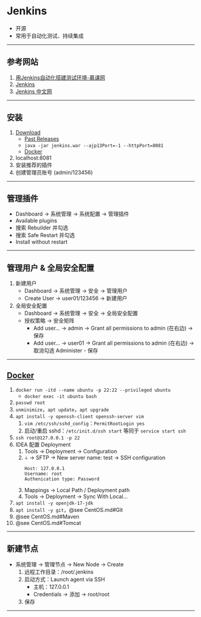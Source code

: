# Jenkins
- 开源
- 常用于自动化测试、持续集成
---
## 参考网站
1. [用Jenkins自动化搭建测试环境-慕课网](https://www.imooc.com/learn/1008)
2. [Jenkins](https://www.jenkins.io)
3. [Jenkins 中文网](https://www.jenkins.io/zh/)
---
## 安装
1. [Download](https://www.jenkins.io/download/)
    - [Past Releases](https://get.jenkins.io/war-stable/)
    - `java -jar jenkins.war --ajp13Port=-1 --httpPort=8081`
    - [Docker](../docker/Docker.md#安装软件)
2. localhost:8081
3. 安装推荐的插件
4. 创建管理员账号 (admin/123456)
---
## 管理插件
- Dashboard → 系统管理 → 系统配置 → 管理插件
- Available plugins
- 搜索 Rebuilder 并勾选
- 搜索 Safe Restart 并勾选
- Install without restart
---
## 管理用户 & 全局安全配置
1. 新建用户
    - Dashboard → 系统管理 → 安全 → 管理用户
    - Create User → user01/123456 → 新建用户
2. 全局安全配置
    - Dashboard → 系统管理 → 安全 → 全局安全配置
    - 授权策略 → 安全矩阵
        - Add user… → admin → Grant all permissions to admin (在右边) → 保存
        - Add user… → user01 → Grant all permissions to admin (在右边) → 取消勾选 Administer - 保存
---
## [Docker](https://blog.csdn.net/qq_41318914/article/details/124494776)
1. `docker run -itd --name ubuntu -p 22:22 --privileged ubuntu`
    - `docker exec -it ubuntu bash`
2. `passwd root`
3. `unminimize`，`apt update`，`apt upgrade`
4. `apt install -y openssh-client openssh-server vim`
    1. `vim /etc/ssh/sshd_config`：`PermitRootLogin yes`
    2. 启动/重启 sshd：`/etc/init.d/ssh start` 等同于 `service start ssh`
5. `ssh root@127.0.0.1 -p 22`
6. IDEA 配置 Deployment
    1. Tools → Deployment → Configuration
    2. &divide; → SFTP → New server name: test → SSH configuration
        ```
        Host: 127.0.0.1
        Username: root
        Authenication type: Password
        ```
    3. Mappings → Local Path / Deployment path
    4. Tools → Deployment → Sync With Local…
7. `apt install -y openjdk-17-jdk`
8. `apt install -y git`，@see CentOS.md#Git
9. @see CentOS.md#Maven
10. @see CentOS.md#Tomcat
---
## 新建节点
- 系统管理 → 管理节点 →  New Node → Create
    1. 远程工作目录：/root/.jenkins
    2. 启动方式：Launch agent via SSH
        - 主机：127.0.0.1
        - Credentials → 添加 → root/root
    3. 保存
---
